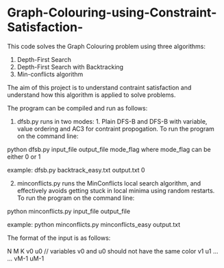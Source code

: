 # Graph-Colouring-using-Constraint-Satisfaction-

This code solves the Graph Colouring problem using three algorithms:
1. Depth-First Search
2. Depth-First Search with Backtracking
3. Min-conflicts algorithm

The aim of this project is to understand contraint satisfaction and understand how this algorithm is applied to solve problems.

The program can be compiled and run as follows:

1. dfsb.py runs in two modes: 1. Plain DFS-B and DFS-B with variable, value ordering and AC3 for contraint propogation. To run the program on the command line:

python dfsb.py input_file output_file mode_flag
where mode_flag can be either 0 or 1

example: dfsb.py backtrack_easy.txt output.txt 0

2. minconflicts.py runs the MinConflicts local search algorithm, and effectively avoids getting stuck in local minima using random restarts. To run the program on the command line:

python minconflicts.py input_file output_file

example: python minconflicts.py minconflicts_easy output.txt

The format of the input is as follows:

N  M  K 
v0 u0 // variables v0 and u0 should not have the same color
v1 u1
... 
...
vM-1   uM-1



